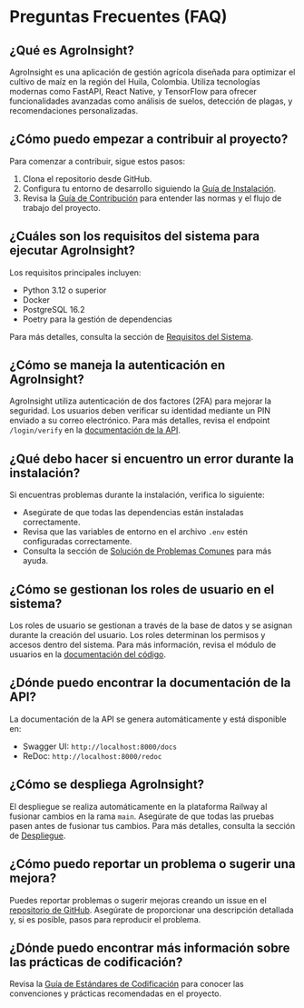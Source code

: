 # Preguntas Frecuentes (FAQ)

## ¿Qué es AgroInsight?

AgroInsight es una aplicación de gestión agrícola diseñada para optimizar el cultivo de maíz en la región del Huila, Colombia. Utiliza tecnologías modernas como FastAPI, React Native, y TensorFlow para ofrecer funcionalidades avanzadas como análisis de suelos, detección de plagas, y recomendaciones personalizadas.

## ¿Cómo puedo empezar a contribuir al proyecto?

Para comenzar a contribuir, sigue estos pasos:

1. Clona el repositorio desde GitHub.
2. Configura tu entorno de desarrollo siguiendo la [Guía de Instalación](installation.md).
3. Revisa la [Guía de Contribución](../development/contributing.md) para entender las normas y el flujo de trabajo del proyecto.

## ¿Cuáles son los requisitos del sistema para ejecutar AgroInsight?

Los requisitos principales incluyen:

- Python 3.12 o superior
- Docker
- PostgreSQL 16.2
- Poetry para la gestión de dependencias

Para más detalles, consulta la sección de [Requisitos del Sistema](/README.md).

## ¿Cómo se maneja la autenticación en AgroInsight?

AgroInsight utiliza autenticación de dos factores (2FA) para mejorar la seguridad. Los usuarios deben verificar su identidad mediante un PIN enviado a su correo electrónico. Para más detalles, revisa el endpoint `/login/verify` en la [documentación de la API](https://agroinsight-backend-production.up.railway.app/docs).

## ¿Qué debo hacer si encuentro un error durante la instalación?

Si encuentras problemas durante la instalación, verifica lo siguiente:

- Asegúrate de que todas las dependencias están instaladas correctamente.
- Revisa que las variables de entorno en el archivo `.env` estén configuradas correctamente.
- Consulta la sección de [Solución de Problemas Comunes](installation.md) para más ayuda.

## ¿Cómo se gestionan los roles de usuario en el sistema?

Los roles de usuario se gestionan a través de la base de datos y se asignan durante la creación del usuario. Los roles determinan los permisos y accesos dentro del sistema. Para más información, revisa el módulo de usuarios en la [documentación del código](../user/overview.md).

## ¿Dónde puedo encontrar la documentación de la API?

La documentación de la API se genera automáticamente y está disponible en:

- Swagger UI: `http://localhost:8000/docs`
- ReDoc: `http://localhost:8000/redoc`

## ¿Cómo se despliega AgroInsight?

El despliegue se realiza automáticamente en la plataforma Railway al fusionar cambios en la rama `main`. Asegúrate de que todas las pruebas pasen antes de fusionar tus cambios. Para más detalles, consulta la sección de [Despliegue](/README.md).

## ¿Cómo puedo reportar un problema o sugerir una mejora?

Puedes reportar problemas o sugerir mejoras creando un issue en el [repositorio de GitHub](https://github.com/DavidValenciaX/agroinsight-backend). Asegúrate de proporcionar una descripción detallada y, si es posible, pasos para reproducir el problema.

## ¿Dónde puedo encontrar más información sobre las prácticas de codificación?

Revisa la [Guía de Estándares de Codificación](../development/coding_standards.md) para conocer las convenciones y prácticas recomendadas en el proyecto.
